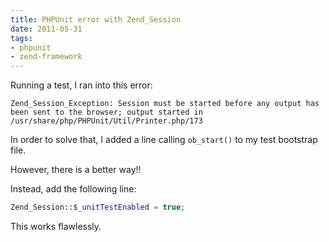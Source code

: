 ```yaml
---
title: PHPUnit error with Zend_Session
date: 2011-05-31
tags:
- phpunit
- zend-framework
---
```

Running a test, I ran into this error:

<!--more-->

    Zend_Session_Exception: Session must be started before any output has been sent to the browser; output started in /usr/share/php/PHPUnit/Util/Printer.php/173

In order to solve that, I added a line calling `ob_start()` to my test bootstrap file.  

However, there is a better way!!  

Instead, add the following line:
    
```php
Zend_Session::$_unitTestEnabled = true;
```

This works flawlessly.
